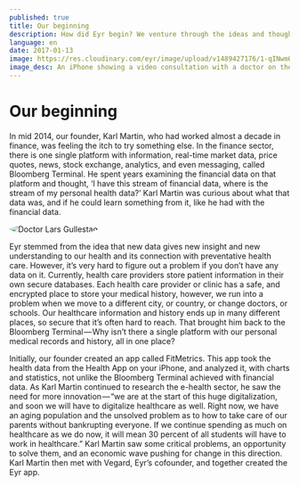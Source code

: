 ```yaml
---
published: true
title: Our beginning
description: How did Eyr begin? We venture through the ideas and thoughts that started Eyr.
language: en
date: 2017-01-13
image: https://res.cloudinary.com/eyr/image/upload/v1489427176/1-qINwmQ2xJWt-yNkf0vyVAA_fbczja.jpg
image_desc: An iPhone showing a video consultation with a doctor on the Eyr app in an urban environment
---
```


# Our beginning

In mid 2014, our founder, Karl Martin, who had worked almost a decade in finance, was feeling the itch to try something else. In the finance sector, there is one single platform with information, real-time market data, price quotes, news, stock exchange, analytics, and even messaging, called Bloomberg Terminal. He spent years examining the financial data on that platform and thought, ‘I have this stream of financial data, where is the stream of my personal health data?’ Karl Martin was curious about what that data was, and if he could learn something from it, like he had with the financial data.

<img alt="Doctor Lars Gullestad" src="https://res.cloudinary.com/eyr/image/upload/v1487174091/avatar_lars_gullestad_drvclu.jpg" style="border-radius: 50%" />

Eyr stemmed from the idea that new data gives new insight and new understanding to our health and its connection with preventative health care. However, it’s very hard to figure out a problem if you don’t have any data on it. Currently, health care providers store patient information in their own secure databases. Each health care provider or clinic has a safe, and encrypted place to store your medical history, however, we run into a problem when we move to a different city, or country, or change doctors, or schools. Our healthcare information and history ends up in many different places, so secure that it’s often hard to reach. That brought him back to the Bloomberg Terminal — Why isn’t there a single platform with our personal medical records and history, all in one place?

Initially, our founder created an app called FitMetrics. This app took the health data from the Health App on your iPhone, and analyzed it, with charts and statistics, not unlike the Bloomberg Terminal achieved with financial data. As Karl Martin continued to research the e-health sector, he saw the need for more innovation — “we are at the start of this huge digitalization, and soon we will have to digitalize healthcare as well. Right now, we have an aging population and the unsolved problem as to how to take care of our parents without bankrupting everyone. If we continue spending as much on healthcare as we do now, it will mean 30 percent of all students will have to work in healthcare.” Karl Martin saw some critical problems, an opportunity to solve them, and an economic wave pushing for change in this direction. Karl Martin then met with Vegard, Eyr’s cofounder, and together created the Eyr app.
